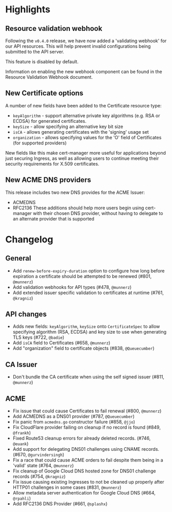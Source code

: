 # Highlights

## Resource validation webhook

Following the `v0.4.0` release, we have now added a 'validating webhook' for our
API resources. This will help prevent invalid configurations being submitted to
the API server.

This feature is disabled by default.

Information on enabling the new webhook component can be found in the Resource
Validation Webhook document.

## New Certificate options

A number of new fields have been added to the Certificate resource type:

- `keyAlgorithm` - support alternative private key algorithms (e.g. RSA or
  ECDSA) for generated certificates.
- `keySize` - allow specifying an alternative key bit size
- `isCA` - allows generating certificates with the 'signing' usage set
- `organization` - allows specifying values for the 'O' field of Certificates
  (for supported providers)

New fields like this make cert-manager more useful for applications beyond just
securing Ingress, as well as allowing users to continue meeting their security
requirements for X.509 certificates.

## New ACME DNS providers

This release includes two new DNS provides for the ACME Issuer:

- ACMEDNS
- RFC2136 These additions should help more users begin using cert-manager with
  their chosen DNS provider, without having to delegate to an alternate provider
  that is supported

# Changelog

## General

- Add `renew-before-expiry-duration` option to configure how long before
  expiration a certificate should be attempted to be renewed (#801, `@munnerz`)
- Add validation webhooks for API types (#478, `@munnerz`)
- Add extended issuer specific validation to certificates at runtime (#761,
  `@kragniz`)

## API changes

- Adds new fields: `keyAlgorithm`, `keySize` onto `CertificateSpec` to allow
  specifying algorithm (RSA, ECDSA) and key size to use when generating TLS keys
  (#722, `@badie`)
- Add `isCA` field to Certificates (#658, `@munnerz`)
- Add "organization" field to certificate objects (#838, `@Queuecumber`)

## CA Issuer

- Don't bundle the CA certificate when using the self signed issuer (#811,
  `@munnerz`)

## ACME

- Fix issue that could cause Certificates to fail renewal (#800, `@munnerz`)
- Add ACMEDNS as a DNS01 provider (#787, `@Queuecumber`)
- Fix panic from `acmedns.go` constructor failure (#858, `@jjo`)
- Fix CloudFlare provider failing on cleanup if no record is found (#849,
  `@frankh`)
- Fixed Route53 cleanup errors for already deleted records. (#746, `@euank`)
- Add support for delegating DNS01 challenges using CNAME records. (#670,
  `@gurvindersingh`)
- Fix a race that could cause ACME orders to fail despite them being in a
  'valid' state (#764, `@munnerz`)
- Fix cleanup of Google Cloud DNS hosted zone for DNS01 challenge records (#754,
  `@kragniz`)
- Fix issue causing existing Ingresses to not be cleaned up properly after
  HTTP01 challenges in some cases (#831, `@munnerz`)
- Allow metadata server authentication for Google Cloud DNS (#664, `@rpahli`)
- Add RFC2136 DNS Provider (#661, `@splashx`)
